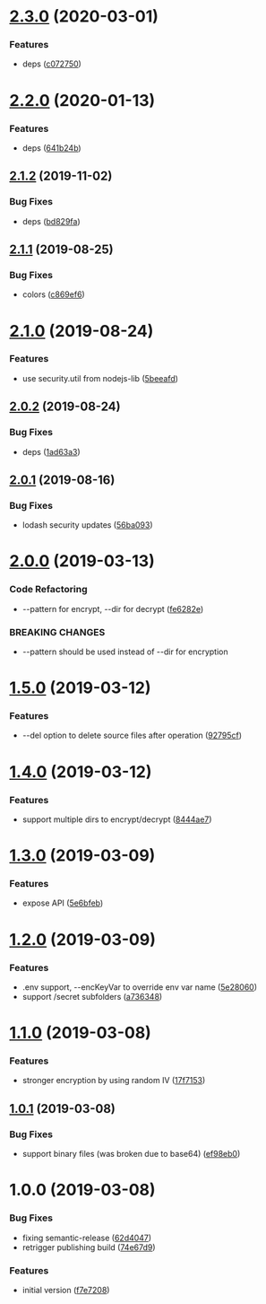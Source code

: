 # [2.3.0](https://github.com/NaturalCycles/secret-lib/compare/v2.2.0...v2.3.0) (2020-03-01)


### Features

* deps ([c072750](https://github.com/NaturalCycles/secret-lib/commit/c0727500c54a22317f3b666e0c2ba9dc859035a2))

# [2.2.0](https://github.com/NaturalCycles/secret-lib/compare/v2.1.2...v2.2.0) (2020-01-13)


### Features

* deps ([641b24b](https://github.com/NaturalCycles/secret-lib/commit/641b24b1b85a919eb12686c6c3f88d99b857dcdc))

## [2.1.2](https://github.com/NaturalCycles/secret-lib/compare/v2.1.1...v2.1.2) (2019-11-02)


### Bug Fixes

* deps ([bd829fa](https://github.com/NaturalCycles/secret-lib/commit/bd829fa0f618c9834797d6be1a6da055f0b5c488))

## [2.1.1](https://github.com/NaturalCycles/secret-lib/compare/v2.1.0...v2.1.1) (2019-08-25)


### Bug Fixes

* colors ([c869ef6](https://github.com/NaturalCycles/secret-lib/commit/c869ef6))

# [2.1.0](https://github.com/NaturalCycles/secret-lib/compare/v2.0.2...v2.1.0) (2019-08-24)


### Features

* use security.util from nodejs-lib ([5beeafd](https://github.com/NaturalCycles/secret-lib/commit/5beeafd))

## [2.0.2](https://github.com/NaturalCycles/secret-lib/compare/v2.0.1...v2.0.2) (2019-08-24)


### Bug Fixes

* deps ([1ad63a3](https://github.com/NaturalCycles/secret-lib/commit/1ad63a3))

## [2.0.1](https://github.com/NaturalCycles/secret-lib/compare/v2.0.0...v2.0.1) (2019-08-16)


### Bug Fixes

* lodash security updates ([56ba093](https://github.com/NaturalCycles/secret-lib/commit/56ba093))

# [2.0.0](https://github.com/NaturalCycles/secret-lib/compare/v1.5.0...v2.0.0) (2019-03-13)


### Code Refactoring

* --pattern for encrypt, --dir for decrypt ([fe6282e](https://github.com/NaturalCycles/secret-lib/commit/fe6282e))


### BREAKING CHANGES

* --pattern should be used instead of --dir for encryption

# [1.5.0](https://github.com/NaturalCycles/secret-lib/compare/v1.4.0...v1.5.0) (2019-03-12)


### Features

* --del option to delete source files after operation ([92795cf](https://github.com/NaturalCycles/secret-lib/commit/92795cf))

# [1.4.0](https://github.com/NaturalCycles/secret-lib/compare/v1.3.0...v1.4.0) (2019-03-12)


### Features

* support multiple dirs to encrypt/decrypt ([8444ae7](https://github.com/NaturalCycles/secret-lib/commit/8444ae7))

# [1.3.0](https://github.com/NaturalCycles/secret-lib/compare/v1.2.0...v1.3.0) (2019-03-09)


### Features

* expose API ([5e6bfeb](https://github.com/NaturalCycles/secret-lib/commit/5e6bfeb))

# [1.2.0](https://github.com/NaturalCycles/secret-lib/compare/v1.1.0...v1.2.0) (2019-03-09)


### Features

* .env support, --encKeyVar to override env var name ([5e28060](https://github.com/NaturalCycles/secret-lib/commit/5e28060))
* support /secret subfolders ([a736348](https://github.com/NaturalCycles/secret-lib/commit/a736348))

# [1.1.0](https://github.com/NaturalCycles/secret-lib/compare/v1.0.1...v1.1.0) (2019-03-08)


### Features

* stronger encryption by using random IV ([17f7153](https://github.com/NaturalCycles/secret-lib/commit/17f7153))

## [1.0.1](https://github.com/NaturalCycles/secret-lib/compare/v1.0.0...v1.0.1) (2019-03-08)


### Bug Fixes

* support binary files (was broken due to base64) ([ef98eb0](https://github.com/NaturalCycles/secret-lib/commit/ef98eb0))

# 1.0.0 (2019-03-08)


### Bug Fixes

* fixing semantic-release ([62d4047](https://github.com/NaturalCycles/secret-lib/commit/62d4047))
* retrigger publishing build ([74e67d9](https://github.com/NaturalCycles/secret-lib/commit/74e67d9))


### Features

* initial version ([f7e7208](https://github.com/NaturalCycles/secret-lib/commit/f7e7208))
